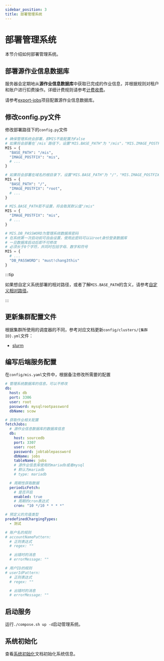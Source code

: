 ```yaml
---
sidebar_position: 3
title: 部署管理系统
---
```


# 部署管理系统

本节介绍如何部署管理系统。

## 部署源作业信息数据库

服务器会定期地从**源作业信息数据库**中获取已完成的作业信息，并根据规则对租户和账户进行扣费操作。详细计费规则请参考[计费收费](../../../info/mis/business/billing.mdx)。

请参考[export-jobs](https://%GIT_PLATFORM%.com/%ORGANIZATION_NAME%/export-jobs)项目配置源作业信息数据库。

## 修改config.py文件

修改部署路径下的`config.py`文件

```python
# 确保管理系统会部署，即MIS不能配置为False
# 如果将会部署在`/mis`路径下，设置"MIS.BASE_PATH"为 "/mis"，"MIS.IMAGE_POSTFIX"为 "mis"
MIS = {
  "BASE_PATH": "/mis",
  "IMAGE_POSTFIX": "mis",
  # ...
}

# 如果将会部署在域名的根目录下，设置"MIS.BASE_PATH"为 "/"，"MIS.IMAGE_POSTFIX"为 "root"
MIS = {
  "BASE_PATH": "/",
  "IMAGE_POSTFIX": "root",
  # ...
}

# MIS.BASE_PATH若不设置，将会取其默认值"/mis"
MIS = {
  "IMAGE_POSTFIX": "mis",
  # ...
}

# MIS.DB_PASSWORD为管理系统数据库密码
# 在系统第一次启动前可自由设置，使用此密码可以以root身份登录数据库
# 一旦数据库启动后即不可修改
# 必须长于8个字符，并同时包括字母、数字和符号
MIS = {
  # ...
  "DB_PASSWORD": "must!chang3this"
}
```

:::tip

如果想自定义系统部署的相对路径，或者了解`MIS.BASE_PATH`的含义，请参考[自定义相对路径](../customization/basepath.md)。

:::


## 更新集群配置文件

根据集群所使用的调度器的不同，参考对应文档更新`config/clusters/{集群ID}.yml`文件：

- [slurm](./schedulers/slurm.md)

## 编写后端服务配置

在`config/mis.yaml`文件中，根据备注修改所需要的配置

```yaml title="config/mis.yaml"
# 管理系统数据库的信息。可以不修改
db:
  host: db
  port: 3306
  user: root
  password: mysqlrootpassword
  dbName: scow

# 获取作业相关配置
fetchJobs:
  # 源作业信息数据库的数据库信息
  db:
    host: sourcedb
    port: 3307
    user: root
    password: jobtablepassword
    dbName: jobs
    tableName: jobs
    # 源作业信息库使用的mariadb或者mysql
    # 默认为mariadb
    # type: mariadb

  # 周期性获取数据
  periodicFetch:
    # 是否开启
    enabled: true
    # 周期的cron表达式
    cron: "10 */10 * * * *"

# 预定义的充值类型
predefinedChargingTypes:
  - 测试

# 账户名的规则
# accountNamePattern:
  # 正则表达式
  # regex: ""

  # 出错时的消息
  # errorMessage: ""

# 用户ID的规则
# userIdPattern:
  # 正则表达式
  # regex: ""

  # 出错时的消息
  # errorMessage: ""
```

## 启动服务

运行`./compose.sh up -d`启动管理系统。

## 系统初始化

查看[系统初始化](./init/index.md)文档初始化系统信息。